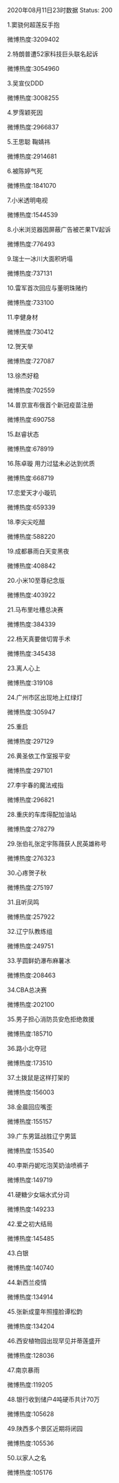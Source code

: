 2020年08月11日23时数据
Status: 200

1.窦骁何超莲反手抱

微博热度:3209402

2.特朗普遭52家科技巨头联名起诉

微博热度:3054960

3.吴宣仪DDD

微博热度:3008255

4.罗霈颖死因

微博热度:2966837

5.王思聪 鞠婧祎

微博热度:2914681

6.被陈婷气死

微博热度:1841070

7.小米透明电视

微博热度:1544539

8.小米浏览器因屏蔽广告被芒果TV起诉

微博热度:776493

9.瑞士一冰川大面积坍塌

微博热度:737131

10.雷军首次回应与董明珠赌约

微博热度:733100

11.李健身材

微博热度:730412

12.贺天举

微博热度:727087

13.徐杰好稳

微博热度:702559

14.普京宣布俄首个新冠疫苗注册

微博热度:690758

15.赵睿状态

微博热度:678919

16.陈卓璇 用力过猛未必达到优质

微博热度:668719

17.恋爱天才小璇玑

微博热度:659339

18.李尖尖吃醋

微博热度:588220

19.成都暴雨白天变黑夜

微博热度:408842

20.小米10至尊纪念版

微博热度:403922

21.马布里吐槽总决赛

微博热度:384339

22.杨天真要做切胃手术

微博热度:345438

23.离人心上

微博热度:319108

24.广州市区出现地上红绿灯

微博热度:305947

25.重启

微博热度:297129

26.黄圣依工作室报平安

微博热度:297101

27.李宇春的魔法戒指

微博热度:296821

28.重庆的车库得配加油站

微博热度:278279

29.张伯礼张定宇陈薇获人民英雄称号

微博热度:276323

30.心疼贺子秋

微博热度:275197

31.且听凤鸣

微博热度:257922

32.辽宁队教练组

微博热度:249751

33.芋圆鲜奶瀑布麻薯冰

微博热度:208463

34.CBA总决赛

微博热度:202100

35.男子担心消防员安危拒绝救援

微博热度:185710

36.路小北夺冠

微博热度:173510

37.土拨鼠是这样打架的

微博热度:156003

38.金晨回应嘴歪

微博热度:155157

39.广东男篮战胜辽宁男篮

微博热度:153540

40.李斯丹妮吃泡芙奶油喷裤子

微博热度:149719

41.硬糖少女端水式分词

微博热度:149233

42.爱之初大结局

微博热度:145485

43.白银

微博热度:140740

44.新西兰疫情

微博热度:134914

45.张新成童年照撞脸谭松韵

微博热度:134204

46.西安植物园出现罕见并蒂莲盛开

微博热度:128036

47.南京暴雨

微博热度:119205

48.银行收到储户4吨硬币共计70万

微博热度:105628

49.陕西多个景区近期将闭园

微博热度:105536

50.以家人之名

微博热度:105176

